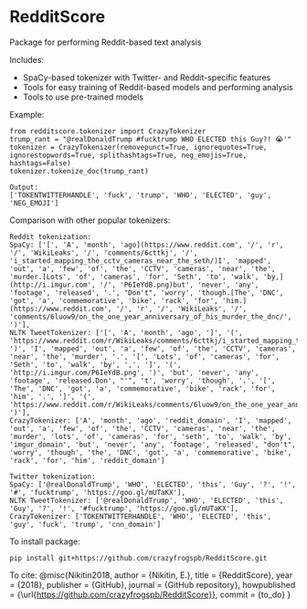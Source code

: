 # RedditScore
Package for performing Reddit-based text analysis

Includes:
- SpaCy-based tokenizer with Twitter- and Reddit-specific features
- Tools for easy training of Reddit-based models and performing analysis
- Tools to use pre-trained models

Example:

	from redditscore.tokenizer import CrazyTokenizer
	trump_rant = "@realDonaldTrump #fucktrump WHO ELECTED this Guy?! 😭'"
	tokenizer = CrazyTokenizer(removepunct=True, ignorequotes=True, ignorestopwords=True, splithashtags=True, neg_emojis=True, hashtags=False)
	tokenizer.tokenize_doc(trump_rant)

	Output:
	['TOKENTWITTERHANDLE', 'fuck', 'trump', 'WHO', 'ELECTED', 'guy', 'NEG_EMOJI']

Comparison with other popular tokenizers:

    Reddit tokenization:
    SpaCy: ['[', 'A', 'month', 'ago](https://www.reddit.com', '/', 'r', '/', 'WikiLeaks', '/', 'comments/6cttkj', '/', 'i_started_mapping_the_cctv_cameras_near_the_seth/)I', 'mapped', 'out', 'a', 'few', 'of', 'the', 'CCTV', 'cameras', 'near', 'the', 'murder.[Lots', 'of', 'cameras', 'for', 'Seth', 'to', 'walk', 'by,](http://i.imgur.com', '/', 'P6IeYdB.png)but', 'never', 'any', 'footage', 'released', '.', "Don't", 'worry', 'though.[The', 'DNC', 'got', 'a', 'commemorative', 'bike', 'rack', 'for', 'him.](https://www.reddit.com', '/', 'r', '/', 'WikiLeaks', '/', 'comments/6luow9/on_the_one_year_anniversary_of_his_murder_the_dnc/', ')'],
    NLTK TweetTokenizer: ['[', 'A', 'month', 'ago', ']', '(', 'https://www.reddit.com/r/WikiLeaks/comments/6cttkj/i_started_mapping_the_cctv_cameras_near_the_seth/', ')', 'I', 'mapped', 'out', 'a', 'few', 'of', 'the', 'CCTV', 'cameras', 'near', 'the', 'murder', '.', '[', 'Lots', 'of', 'cameras', 'for', 'Seth', 'to', 'walk', 'by', ',', ']', '(', 'http://i.imgur.com/P6IeYdB.png', ')', 'but', 'never', 'any', 'footage', 'released.Don', "'", 't', 'worry', 'though', '.', '[', 'The', 'DNC', 'got', 'a', 'commemorative', 'bike', 'rack', 'for', 'him', '.', ']', '(', 'https://www.reddit.com/r/WikiLeaks/comments/6luow9/on_the_one_year_anniversary_of_his_murder_the_dnc/', ')'],
    CrazyTokenizer: ['A', 'month', 'ago', 'reddit_domain', 'I', 'mapped', 'out', 'a', 'few', 'of', 'the', 'CCTV', 'cameras', 'near', 'the', 'murder', 'lots', 'of', 'cameras', 'for', 'seth', 'to', 'walk', 'by', 'imgur_domain', 'but', 'never', 'any', 'footage', 'released', "don't", 'worry', 'though', 'the', 'DNC', 'got', 'a', 'commemorative', 'bike', 'rack', 'for', 'him', 'reddit_domain']

    Twitter tokenization:
    SpaCy: ['@realDonaldTrump', 'WHO', 'ELECTED', 'this', 'Guy', '?', '!', '#', 'fucktrump', 'https://goo.gl/mUTaKX'],
    NLTK TweetTokenizer: ['@realDonaldTrump', 'WHO', 'ELECTED', 'this', 'Guy', '?', '!', '#fucktrump', 'https://goo.gl/mUTaKX'],
    CrazyTokenizer: ['TOKENTWITTERHANDLE', 'WHO', 'ELECTED', 'this', 'guy', 'fuck', 'trump', 'cnn_domain']
	
To install package:

	pip install git+https://github.com/crazyfrogspb/RedditScore.git

To cite:
    @misc{Nikitin2018,
  author = {Nikitin, E.},
  title = {RedditScore},
  year = {2018},
  publisher = {GitHub},
  journal = {GitHub repository},
  howpublished = {\url{https://github.com/crazyfrogspb/RedditScore}},
  commit = {to_do}
}